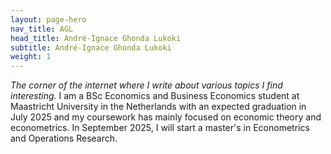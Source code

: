 ```yaml
---
layout: page-hero
nav_title: AGL
head_title: André-Ignace Ghonda Lukoki
subtitle: André-Ignace Ghonda Lukoki
weight: 1
---
```


*The corner of the internet where I write about various topics I find interesting.* I am a BSc Economics and Business Economics student at Maastricht University in the Netherlands with an expected graduation in July 2025 and my coursework has mainly focused on economic theory and econometrics. In September 2025, I will start a master's in Econometrics and Operations Research.